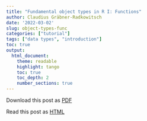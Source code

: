 ```yaml
---
title: "Fundamental object types in R I: Functions"
author: Claudius Gräbner-Radkowitsch
date: '2022-03-02'
slug: object-types-func
categories: ["tutorial"]
tags: ["data types", "introduction"]
toc: true
output:
  html_document:
    theme: readable
    highlight: tango
    toc: true
    toc_depth: 2
    number_sections: true
---
```


Download this post as [PDF](pubdir/pdfcontent.pdf)

Read this post as [HTML](pubdir/onlinecontent.html)

